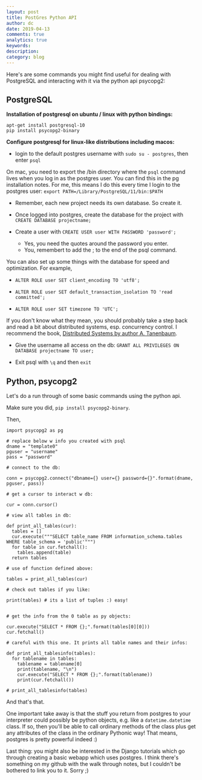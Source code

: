 ```yaml
---
layout: post
title: PostGres Python API
author: dc
date: 2019-04-13
comments: true
analytics: true
keywords:  
description:
category: blog
---
```

Here's are some commands you might find useful for dealing with PostgreSQL and interacting with it via the python api psycopg2:

## PostgreSQL
**Installation of postgresql on ubuntu / linux with python bindings:**

```
apt-get install postgresql-10
pip install psycopg2-binary
```

**Configure postgresql for linux-like distributions including macos:**
* login to the default postgres username with ```sudo su - postgres```, then enter ```psql```

On mac, you need to export the /bin directory where the ```psql``` command lives when you log in as the postgres user. You can find this in the pg installation notes. For me, this means I do this every time I login to the postgres user: ```export PATH=/Library/PostgreSQL/11/bin:$PATH```

* Remember, each new project needs its own database. So create it. 

* Once logged into postgres, create the database for the project with ```CREATE DATABASE projectname;```

* Create a user with ```CREATE USER user WITH PASSWORD 'password';```

  * Yes, you need the quotes around the password you enter.
  * You, remembert to add the ; to the end of the psql command. 

You can also set up some things with the database for speed and optimization. For example,

* ```ALTER ROLE user SET client_encoding TO 'utf8';```

* ```ALTER ROLE user SET default_transaction_isolation TO 'read committed';```

* ```ALTER ROLE user SET timezone TO 'UTC';```

If you don't know what they mean, you should probably take a step back and read a bit about distributed systems, esp. concurrency control. I recommend the book, [Distributed Systems by author A. Tanenbaum](https://www.distributed-systems.net/index.php/books/distributed-systems-3rd-edition-2017/).

* Give the username all access on the db: ```GRANT ALL PRIVILEGES ON DATABASE projectname TO user;```

* Exit psql with ```\q``` and then ```exit```

## Python, psycopg2
Let's do a run through of some basic commands using the python api. 

Make sure you did, ```pip install psycopg2-binary```. 

Then, 

```
import psycopg2 as pg

# replace below w info you created with psql 
dname = "template0"
pguser = "username"
pass = "password"

# connect to the db:

conn = psycopg2.connect("dbname={} user={} password={}".format(dname, pguser, pass))

# get a cursor to interact w db:

cur = conn.cursor()

# view all tables in db:

def print_all_tables(cur):
  tables = []
  cur.execute("""SELECT table_name FROM information_schema.tables WHERE table_schema = 'public'""")
  for table in cur.fetchall():
    tables.append(table)
  return tables

# use of function defined above:

tables = print_all_tables(cur)

# check out tables if you like:

print(tables) # its a list of tuples :) easy!


# get the info from the 0 table as py objects:

cur.execute("SELECT * FROM {};".format(tables[0][0]))
cur.fetchall()

# careful with this one. It prints all table names and their infos:

def print_all_tablesinfo(tables):
  for tablename in tables:
    tablename = tablename[0]
    print(tablename, "\n")
    cur.execute("SELECT * FROM {};".format(tablename))
    print(cur.fetchall())

# print_all_tablesinfo(tables)

```

And that's that.

One important take away is that the stuff you return from postgres to your interpreter could possibly be python objects, e.g. like a ```datetime.datetime``` class. If so, then you'll be able to call ordinary methods of the class plus get any attributes of the class in the ordinary Pythonic way! That means, postgres is pretty powerful indeed :)

Last thing: you might also be interested in the Django tutorials which go through creating a basic webapp which uses postgres. I think there's something on my github with the walk through notes, but I couldn't be bothered to link you to it. Sorry ;) 
